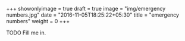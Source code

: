 +++
showonlyimage = true
draft = true
image = "img/emergency numbers.jpg"
date = "2016-11-05T18:25:22+05:30"
title = "emergency numbers"
weight = 0
+++

TODO Fill me in.

